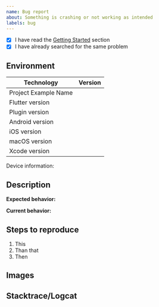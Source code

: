 ```yaml
---
name: Bug report
about: Something is crashing or not working as intended
labels: bug
---
```


<!--
    ❗️❗️❗️ IMPORTANT ❗️❗️❗️

    DON'T DELETE THIS TEMPLATE! USE IT TO WRITE YOUR ISSUE.

    If you delete this and you don't give me enough info,
    how would you expect me to solve your issue? Thanks.

    Also, before posting a new issue, make sure to check the following points!
    You may already find an answer to your problem!

    ❗️❗️❗️ IMPORTANT ❗️❗️❗️
-->

- [x] I have read the [Getting Started](https://inappwebview.dev/docs/intro/) section
- [x] I have already searched for the same problem

## Environment

| Technology           | Version       |
|----------------------| ------------- |
| Project Example Name |               |
| Flutter version      |               |
| Plugin version       |               |
| Android version      |               |
| iOS version          |               |
| macOS version        |               |
| Xcode version        |               |

Device information: <!-- Manufacturer and model -->

## Description

**Expected behavior:** 

**Current behavior:** 

## Steps to reproduce

<!-- Optionally provide the least amount of code that shows this behaviour. -->

1. This
2. Than that
3. Then

## Images <!-- if available, else delete -->  

## Stacktrace/Logcat <!-- if available, else delete -->  